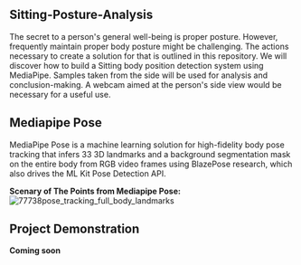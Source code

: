 ## Sitting-Posture-Analysis
The secret to a person's general well-being is proper posture. However, frequently maintain proper body posture might be challenging. The actions necessary to create a solution for that is outlined in this repository. We will discover how to build a Sitting body position detection system using MediaPipe. Samples taken from the side will be used for analysis and conclusion-making. A webcam aimed at the person's side view would be necessary for a useful use. 

## Mediapipe Pose
MediaPipe Pose is a machine learning solution for high-fidelity body pose tracking that infers 33 3D landmarks and a background segmentation mask on the entire body from RGB video frames using BlazePose research, which also drives the ML Kit Pose Detection API.

**Scenary of The Points from Mediapipe Pose:**
![77738pose_tracking_full_body_landmarks](https://github.com/user-attachments/assets/26d2cb7b-eecb-4cd2-ab91-fe1da617a692)

## Project Demonstration

**Coming soon**
